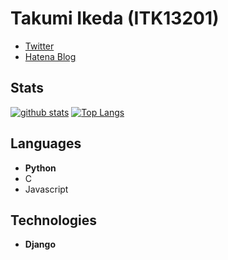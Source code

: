 # Takumi Ikeda (ITK13201)

- [Twitter](https://twitter.com/itk13201)
- [Hatena Blog](https://itk13201.hatenablog.com/)

## Stats

[![github stats](https://github-readme-stats.vercel.app/api?username=ITK13201&show_icons=true)](https://github.com/anuraghazra/github-readme-stats)
[![Top Langs](https://github-readme-stats.vercel.app/api/top-langs/?username=ITK13201)](https://github.com/anuraghazra/github-readme-stats)

## Languages

- **Python**
- C
- Javascript

## Technologies

- **Django**
